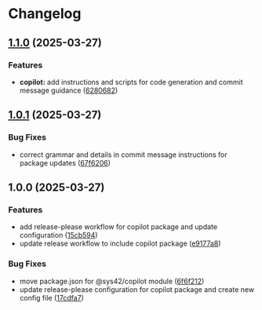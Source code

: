 # Changelog

## [1.1.0](https://github.com/receter/sys42/compare/copilot-v1.0.1...copilot-v1.1.0) (2025-03-27)


### Features

* **copilot:** add instructions and scripts for code generation and commit message guidance ([6280682](https://github.com/receter/sys42/commit/62806822b926c3a40b5a24056dbb5cc81d69063c))

## [1.0.1](https://github.com/receter/sys42/compare/copilot-v1.0.0...copilot-v1.0.1) (2025-03-27)


### Bug Fixes

* correct grammar and details in commit message instructions for package updates ([67f6206](https://github.com/receter/sys42/commit/67f6206afbd77c11d9643bb836418bee79e8394b))

## 1.0.0 (2025-03-27)


### Features

* add release-please workflow for copilot package and update configuration ([15cb594](https://github.com/receter/sys42/commit/15cb5945791c824f0b512a4b8b10e4dd4a35e623))
* update release workflow to include copilot package ([e9177a8](https://github.com/receter/sys42/commit/e9177a80a3721eb4f6a2cafee08a83b8933a92ec))


### Bug Fixes

* move package.json for @sys42/copilot module ([6f6f212](https://github.com/receter/sys42/commit/6f6f2122603a7d9315b6474ddb3bcebf5b2d149b))
* update release-please configuration for copilot package and create new config file ([17cdfa7](https://github.com/receter/sys42/commit/17cdfa72b39883bd7e860cc8005518784fedaecc))
